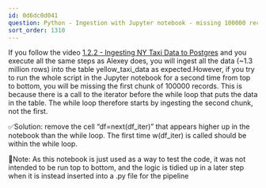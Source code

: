 ```yaml
---
id: 0d6dc0d041
question: Python - Ingestion with Jupyter notebook - missing 100000 records
sort_order: 1310
---
```


If you follow the video [1.2.2 - Ingesting NY Taxi Data to Postgres](https://www.youtube.com/watch?v=2JM-ziJt0WI&list=PL3MmuxUbc_hJed7dXYoJw8DoCuVHhGEQb&index=5) and you execute all the same steps as Alexey does, you will ingest all the data (~1.3 million rows) into the table yellow_taxi_data as expected.However, if you try to run the whole script in the Jupyter notebook for a second time from top to bottom, you will be missing the first chunk of 100000 records. This is because there is a call to the iterator before the while loop that puts the data in the table. The while loop therefore starts by ingesting the second chunk, not the first.

✅Solution: remove the cell “df=next(df_iter)” that appears higher up in the notebook than the while loop. The first time w(df_iter) is called should be within the while loop.

📔Note: As this notebook is just used as a way to test the code, it was not intended to be run top to bottom, and the logic is tidied up in a later step when it is instead inserted into a .py file for the pipeline

